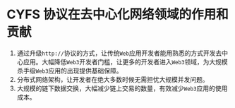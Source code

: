 # CYFS 协议在去中心化网络领域的作用和贡献

1. 通过升级`http://`协议的方式，让传统`Web`应用开发者能用熟悉的方式开发去中心应用。大幅降低`Web3`开发者门槛，让更多的开发者进入`Web3`领域，为大规模杀手级`Web3`应用的出现提供基础保障。
2. 分布式网络架构，让开发者在绝大多数时候无需担忧大规模并发问题。
3. 大规模的链下数据交换，大幅减少链上交易的数量，有效减少`Web3`应用的使用成本。
